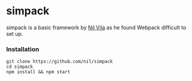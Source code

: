 # simpack
simpack is a basic framework by [Nil Vila](https://nilvila.com) as he found Webpack difficult to set up.

### Installation
```
git clone https://github.com/nil/simpack
cd simpack
npm install && npm start
```
